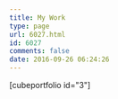 ```yaml
---
title: My Work
type: page
url: 6027.html
id: 6027
comments: false
date: 2016-09-26 06:24:26
---
```


[cubeportfolio id="3"]
